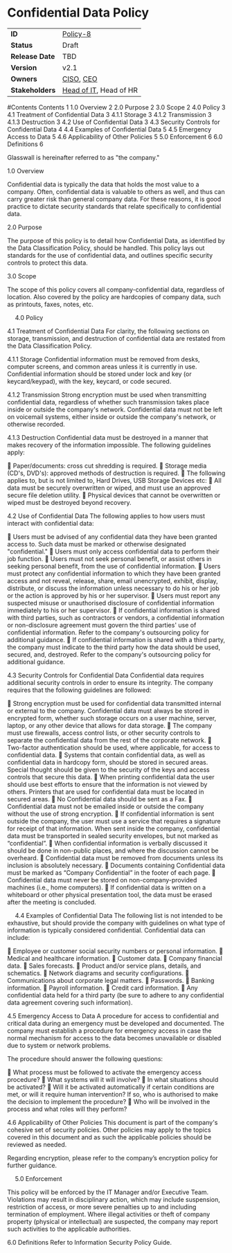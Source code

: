 # Confidential Data Policy

|                  |            | 
|------------------|------------|
| **ID**           | [Policy-8](https://glasswall.atlassian.net/browse/POLICY-11) |
| **Status**       | Draft      |
| **Release Date** | TBD        |
| **Version**      | v2.1       |
| **Owners**       | [CISO](https://glasswall.atlassian.net/browse/ROLE-38), [CEO](https://glasswall.atlassian.net/browse/ROLE-37)       |
| **Stakeholders** | [Head of IT](https://glasswall.atlassian.net/browse/ROLE-43), Head of HR|


			
			

#Contents
Contents	1
1.0 Overview	2
2.0 Purpose	2
3.0 Scope	2
4.0 Policy	3
4.1 Treatment of Confidential Data	3
4.1.1 Storage	3
4.1.2 Transmission	3
4.1.3 Destruction	3
4.2 Use of Confidential Data	3
4.3 Security Controls for Confidential Data	4
4.4 Examples of Confidential Data	5
4.5 Emergency Access to Data	5
4.6 Applicability of Other Policies	5
5.0 Enforcement	6
6.0 Definitions	6

 
Glasswall is hereinafter referred to as "the company."

1.0 Overview

Confidential data is typically the data that holds the most value to a company.  Often, confidential data is valuable to others as well, and thus can carry greater risk than general company data.  For these reasons, it is good practice to dictate security standards that relate specifically to confidential data.

2.0 Purpose

The purpose of this policy is to detail how Confidential Data, as identified by the Data Classification Policy, should be handled.  This policy lays out standards for the use of confidential data, and outlines specific security controls to protect this data.  

3.0 Scope

The scope of this policy covers all company-confidential data, regardless of location.  Also covered by the policy are hardcopies of company data, such as printouts, faxes, notes, etc.

 
4.0 Policy

4.1 Treatment of Confidential Data
For clarity, the following sections on storage, transmission, and destruction of confidential data are restated from the Data Classification Policy.

4.1.1 Storage
Confidential information must be removed from desks, computer screens, and common areas unless it is currently in use.  Confidential information should be stored under lock and key (or keycard/keypad), with the key, keycard, or code secured.

4.1.2 Transmission
Strong encryption must be used when transmitting confidential data, regardless of whether such transmission takes place inside or outside the company's network.  Confidential data must not be left on voicemail systems, either inside or outside the company's network, or otherwise recorded.

4.1.3 Destruction
Confidential data must be destroyed in a manner that makes recovery of the information impossible.  The following guidelines apply:

	Paper/documents: cross cut shredding is required.
	Storage media (CD's, DVD's): approved methods of destruction is required.
	The following applies to, but is not limited to, Hard Drives, USB Storage Devices etc:
	All data must be securely overwritten or wiped, and must use an approved secure file deletion utility.
	Physical devices that cannot be overwritten or wiped must be destroyed beyond recovery.

4.2 Use of Confidential Data
The following applies to how users must interact with confidential data:

	Users must be advised of any confidential data they have been granted access to.  Such data must be marked or otherwise designated "confidential."
	Users must only access confidential data to perform their job function.
	Users must not seek personal benefit, or assist others in seeking personal benefit, from the use of confidential information.
	Users must protect any confidential information to which they have been granted access and not reveal, release, share, email unencrypted, exhibit, display, distribute, or discuss the information unless necessary to do his or her job or the action is approved by his or her supervisor.
	Users must report any suspected misuse or unauthorised disclosure of confidential information immediately to his or her supervisor.
	If confidential information is shared with third parties, such as contractors or vendors, a confidential information or non-disclosure agreement must govern the third parties' use of confidential information.  Refer to the company's outsourcing policy for additional guidance.
	If confidential information is shared with a third party, the company must indicate to the third party how the data should be used, secured, and, destroyed.  Refer to the company's outsourcing policy for additional guidance.

4.3 Security Controls for Confidential Data
Confidential data requires additional security controls in order to ensure its integrity.  The company requires that the following guidelines are followed:

	Strong encryption must be used for confidential data transmitted internal or external to the company.  Confidential data must always be stored in encrypted form, whether such storage occurs on a user machine, server, laptop, or any other device that allows for data storage.
	The company must use firewalls, access control lists, or other security controls to separate the confidential data from the rest of the corporate network.
	Two-factor authentication should be used, where applicable, for access to confidential data.
	Systems that contain confidential data, as well as confidential data in hardcopy form, should be stored in secured areas.  Special thought should be given to the security of the keys and access controls that secure this data.
	When printing confidential data the user should use best efforts to ensure that the information is not viewed by others.  Printers that are used for confidential data must be located in secured areas.
	No Confidential data should be sent as a Fax.
	Confidential data must not be emailed inside or outside the company without the use of strong encryption.
	If confidential information is sent outside the company, the user must use a service that requires a signature for receipt of that information.  When sent inside the company, confidential data must be transported in sealed security envelopes, but not marked as “confidential”.
	When confidential information is verbally discussed it should be done in non-public places, and where the discussion cannot be overheard.
	Confidential data must be removed from documents unless its inclusion is absolutely necessary.
	Documents containing Confidential data must be marked as “Company Confidential” in the footer of each page.
	Confidential data must never be stored on non-company-provided machines (i.e., home computers).
	If confidential data is written on a whiteboard or other physical presentation tool, the data must be erased after the meeting is concluded.

 
4.4 Examples of Confidential Data
The following list is not intended to be exhaustive, but should provide the company with guidelines on what type of information is typically considered confidential.  Confidential data can include:

	Employee or customer social security numbers or personal information.
	Medical and healthcare information.
	Customer data.
	Company financial data.
	Sales forecasts.
	Product and/or service plans, details, and schematics.
	Network diagrams and security configurations.
	Communications about corporate legal matters.
	Passwords.
	Banking information.
	Payroll information.
	Credit card information.
	Any confidential data held for a third party (be sure to adhere to any confidential data agreement covering such information).

4.5 Emergency Access to Data
A procedure for access to confidential and critical data during an emergency must be developed and documented.  The company must establish a procedure for emergency access in case the normal mechanism for access to the data becomes unavailable or disabled due to system or network problems.  

The procedure should answer the following questions:

	What process must be followed to activate the emergency access procedure?
	What systems will it will involve?
	In what situations should be activated?
	Will it be activated automatically if certain conditions are met, or will it require human intervention?  If so, who is authorised to make the decision to implement the procedure?
	Who will be involved in the process and what roles will they perform?

4.6 Applicability of Other Policies
This document is part of the company's cohesive set of security policies.  Other policies may apply to the topics covered in this document and as such the applicable policies should be reviewed as needed.

Regarding encryption, please refer to the company’s encryption policy for further guidance.

 
5.0 Enforcement

This policy will be enforced by the IT Manager and/or Executive Team. Violations may result in disciplinary action, which may include suspension, restriction of access, or more severe penalties up to and including termination of employment. Where illegal activities or theft of company property (physical or intellectual) are suspected, the company may report such activities to the applicable authorities.

6.0 Definitions
Refer to Information Security Policy Guide.

